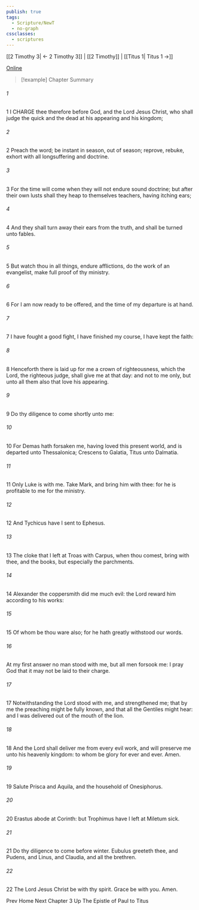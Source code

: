 ```yaml
---
publish: true
tags:
  - Scripture/NewT
  - no-graph
cssclasses:
  - scriptures
---
```

[[2 Timothy 3| ← 2 Timothy 3]] | [[2 Timothy]] | [[Titus 1| Titus 1 →]]

[Online](https://churchofjesuschrist.org/study/scriptures/nt/2-tim/4?lang=eng)

>[!example] Chapter Summary
>
###### 1
1 I CHARGE thee therefore before God, and the Lord Jesus Christ, who shall judge the quick and the dead at his appearing and his kingdom;
###### 2
2 Preach the word; be instant in season, out of season; reprove, rebuke, exhort with all longsuffering and doctrine.
###### 3
3 For the time will come when they will not endure sound doctrine; but after their own lusts shall they heap to themselves teachers, having itching ears;
###### 4
4 And they shall turn away their ears from the truth, and shall be turned unto fables.
###### 5
5 But watch thou in all things, endure afflictions, do the work of an evangelist, make full proof of thy ministry.
###### 6
6 For I am now ready to be offered, and the time of my departure is at hand.
###### 7
7 I have fought a good fight, I have finished my course, I have kept the faith:
###### 8
8 Henceforth there is laid up for me a crown of righteousness, which the Lord, the righteous judge, shall give me at that day: and not to me only, but unto all them also that love his appearing.
###### 9
9 Do thy diligence to come shortly unto me:
###### 10
10 For Demas hath forsaken me, having loved this present world, and is departed unto Thessalonica; Crescens to Galatia, Titus unto Dalmatia.
###### 11
11 Only Luke is with me. Take Mark, and bring him with thee: for he is profitable to me for the ministry.
###### 12
12 And Tychicus have I sent to Ephesus.
###### 13
13 The cloke that I left at Troas with Carpus, when thou comest, bring with thee, and the books, but especially the parchments.
###### 14
14 Alexander the coppersmith did me much evil: the Lord reward him according to his works:
###### 15
15 Of whom be thou ware also; for he hath greatly withstood our words.
###### 16
At my first answer no man stood with me, but all men forsook me: I pray God that it may not be laid to their charge.
###### 17
17 Notwithstanding the Lord stood with me, and strengthened me; that by me the preaching might be fully known, and that all the Gentiles might hear: and I was delivered out of the mouth of the lion.
###### 18
18 And the Lord shall deliver me from every evil work, and will preserve me unto his heavenly kingdom: to whom be glory for ever and ever. Amen.
###### 19
19 Salute Prisca and Aquila, and the household of Onesiphorus.
###### 20
20 Erastus abode at Corinth: but Trophimus have I left at Miletum sick.
###### 21
21 Do thy diligence to come before winter. Eubulus greeteth thee, and Pudens, and Linus, and Claudia, and all the brethren.
###### 22
22 The Lord Jesus Christ be with thy spirit. Grace be with you. Amen.

Prev
Home
Next
Chapter 3
Up
The Epistle of Paul to Titus



